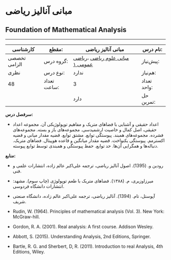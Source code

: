 # مبانی آنالیز ریاضی
## Foundation of Mathematical Analysis
_______________________________________________________________________________
| کارشناسی     | مقطع:       | مبانی آنالیز ریاضی                                                                               | نام درس:    |
| ------------ | ----------- | ------------------------------------------------------------------------------------------------ | ----------- |
| تخصصی الزامی | گروه درس:   | [مبانی علوم ریاضی](../base/Foundation-of-Mathematics.md) ،[ریاضی عمومی ۱](../base/Calculus-I.md) | پیش‌نیاز:   |
| نظری         | نوع درس:    | ندارد                                                                                            | هم‌نیاز:    |
| 48           | تعداد ساعت: | 3                                                                                                | تعداد واحد: |
|              |             |  دارد                                                                                            | حل تمرین:   |

**سرفصل درس:**


- اعداد حقیقی و آشنایی با فضاهای متریک و مفاهیم توپولوژیکی آن. مجموعه اعداد حقیقی، اصل کمال و خاصیت ارشمیدسی. مجموعه‌های باز و بسته. مجموعه‌های فشرده. مجموعه‌های همبند. پیوستگی توابع. مشتق توابع. قضیه مقدار میانی و قضیه اکسترمم. پیوستگی یکنواخت. قضیه مقدار میانگین و قاعده هوپیتال. فضاهای متریک. دنباله‌ها و همگرایی آن‌ها. حد توابع. حفظ پیوستگی و همبندی توسط توابع پیوسته. 

**منابع:**


- رودین و. (1395). اصول آنالیز ریاضی، ترجمه علی‌اکبر عالم زاده،  انتشارات علمی و فنی. 

- میرزاوزیری، م. (۱۳۸۸). فضاهای متریک با طعم توپولوژی (چاپ سوم). مشهد: انتشارات دانشگاه فردوسی.

- آپوستل،  تام. (1394). آنالیز ریاضی، ترجمه علی‌اکبر عالم زاده، دانشگاه صنعتی شریف.

- Rudin, W. (1964). Principles of mathematical analysis (Vol. 3). New York: McGraw-hill.

- Gordon, R. A. (2001). Real analysis: A first course. Addison Wesley.

- Abbott, S. (2015). Understanding Analysis, 2nd  Editions, Springer. 

- Bartle, R. G. and Sherbert, D, R. (2011). Introduction to real Analysis, 4th Editions, Wiley. 
